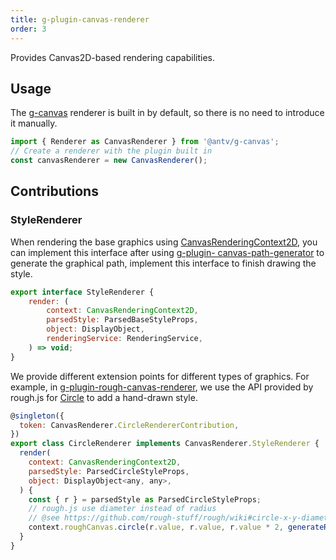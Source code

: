 ```yaml
---
title: g-plugin-canvas-renderer
order: 3
---
```


Provides Canvas2D-based rendering capabilities.

## Usage

The [g-canvas](/en/api/renderer/canvas) renderer is built in by default, so there is no need to introduce it manually.

```js
import { Renderer as CanvasRenderer } from '@antv/g-canvas';
// Create a renderer with the plugin built in
const canvasRenderer = new CanvasRenderer();
```

## Contributions

### StyleRenderer

When rendering the base graphics using [CanvasRenderingContext2D](https://developer.mozilla.org/zh-CN/docs/Web/API/CanvasRenderingContext2D), you can implement this interface after using [g-plugin- canvas-path-generator](/en/plugins/canvas-path-generator) to generate the graphical path, implement this interface to finish drawing the style.

```js
export interface StyleRenderer {
    render: (
        context: CanvasRenderingContext2D,
        parsedStyle: ParsedBaseStyleProps,
        object: DisplayObject,
        renderingService: RenderingService,
    ) => void;
}
```

We provide different extension points for different types of graphics. For example, in [g-plugin-rough-canvas-renderer](/en/plugins/rough-canvas-renderer), we use the API provided by rough.js for [Circle](/en/api/basic/circle) to add a hand-drawn style.

```js
@singleton({
  token: CanvasRenderer.CircleRendererContribution,
})
export class CircleRenderer implements CanvasRenderer.StyleRenderer {
  render(
    context: CanvasRenderingContext2D,
    parsedStyle: ParsedCircleStyleProps,
    object: DisplayObject<any, any>,
  ) {
    const { r } = parsedStyle as ParsedCircleStyleProps;
    // rough.js use diameter instead of radius
    // @see https://github.com/rough-stuff/rough/wiki#circle-x-y-diameter--options
    context.roughCanvas.circle(r.value, r.value, r.value * 2, generateRoughOptions(object));
  }
}
```
